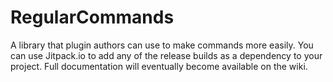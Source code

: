 # RegularCommands
A library that plugin authors can use to make commands more easily. You can use Jitpack.io to add any of the release builds as a dependency to your project. Full documentation will eventually become available on the wiki.
